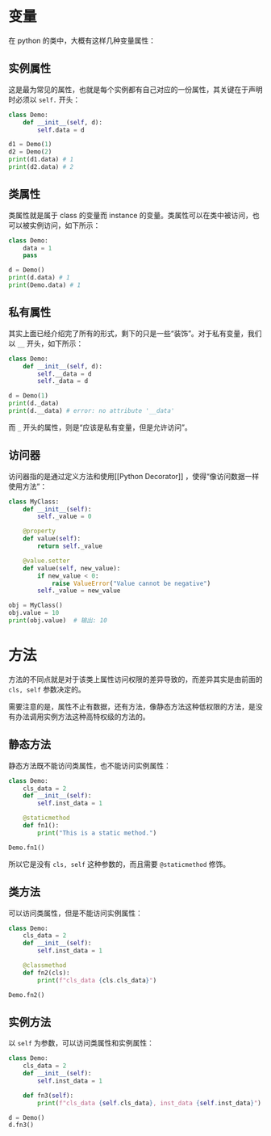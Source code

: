 # 变量

在 python 的类中，大概有这样几种变量属性：

## 实例属性

这是最为常见的属性，也就是每个实例都有自己对应的一份属性，其关键在于声明时必须以 `self.` 开头：

``` python
class Demo:
    def __init__(self, d):
        self.data = d

d1 = Demo(1)
d2 = Demo(2)
print(d1.data) # 1
print(d2.data) # 2
```

## 类属性

类属性就是属于 class 的变量而 instance 的变量。类属性可以在类中被访问，也可以被实例访问，如下所示：

``` python
class Demo:
    data = 1
    pass

d = Demo()
print(d.data) # 1
print(Demo.data) # 1
```

## 私有属性

其实上面已经介绍完了所有的形式，剩下的只是一些“装饰”。对于私有变量，我们以 `__` 开头，如下所示：

``` python
class Demo:
    def __init__(self, d):
        self.__data = d
        self._data = d

d = Demo(1)
print(d._data)
print(d.__data) # error: no attribute '__data'
```

而 `_` 开头的属性，则是“应该是私有变量，但是允许访问”。

## 访问器

访问器指的是通过定义方法和使用[[Python Decorator]] ，使得“像访问数据一样使用方法”：

``` python
class MyClass:
    def __init__(self):
        self._value = 0

    @property
    def value(self):
        return self._value

    @value.setter
    def value(self, new_value):
        if new_value < 0:
            raise ValueError("Value cannot be negative")
        self._value = new_value

obj = MyClass()
obj.value = 10
print(obj.value)  # 输出: 10
```

# 方法

方法的不同点就是对于该类上属性访问权限的差异导致的，而差异其实是由前面的 `cls, self` 参数决定的。

需要注意的是，属性不止有数据，还有方法，像静态方法这种低权限的方法，是没有办法调用实例方法这种高特权级的方法的。

## 静态方法

静态方法既不能访问类属性，也不能访问实例属性：

``` python
class Demo:
    cls_data = 2
    def __init__(self):
        self.inst_data = 1

    @staticmethod
    def fn1():
        print("This is a static method.")

Demo.fn1()
```

所以它是没有 `cls, self` 这种参数的，而且需要 `@staticmethod` 修饰。

## 类方法

可以访问类属性，但是不能访问实例属性：

``` python
class Demo:
    cls_data = 2
    def __init__(self):
        self.inst_data = 1

    @classmethod
    def fn2(cls):
        print(f"cls_data {cls.cls_data}")

Demo.fn2()
```

## 实例方法

以 `self` 为参数，可以访问类属性和实例属性：

``` python
class Demo:
    cls_data = 2
    def __init__(self):
        self.inst_data = 1

    def fn3(self):
        print(f"cls_data {self.cls_data}, inst_data {self.inst_data}")

d = Demo()
d.fn3()
```
